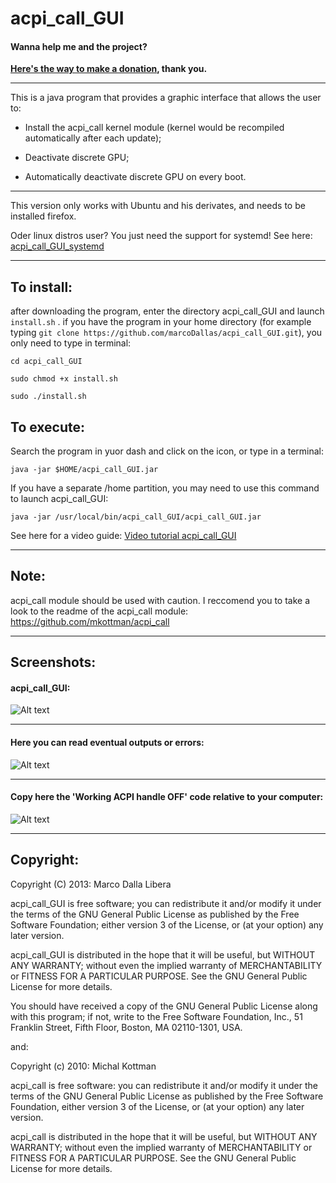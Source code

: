 acpi_call_GUI
===
#### Wanna help me and the project?
**[Here's the way to make a donation](http://marcodallas.github.io/donation.html), thank you.**


***
This is a java program that provides a graphic interface that allows the user to:

 * Install the acpi_call kernel module (kernel would be recompiled automatically after each update);
 
 * Deactivate discrete GPU;
 
 * Automatically deactivate discrete GPU on every boot.

***
This version only works with Ubuntu and his derivates, and needs to be installed firefox.

Oder linux distros user? You just need the support for systemd! See here: [acpi_call_GUI_systemd](https://github.com/marcoDallas/acpi_call_GUI_systemd "acpi_call_GUI_systemd")
***

## To install:
after downloading the program, enter the directory acpi_call_GUI and launch `install.sh` . 
if you have the program in your home directory (for example typing `git clone https://github.com/marcoDallas/acpi_call_GUI.git`), you only need to type in terminal:

```
cd acpi_call_GUI 

sudo chmod +x install.sh 

sudo ./install.sh 
```

## To execute:
Search the program in yuor dash and click on the icon, or type in a terminal: 

```
java -jar $HOME/acpi_call_GUI.jar
```
If you have a separate /home partition, you may need to use this command to launch acpi_call_GUI:
```
java -jar /usr/local/bin/acpi_call_GUI/acpi_call_GUI.jar
```
See here for a video guide: [Video tutorial acpi_call_GUI](https://www.youtube.com/watch?v=h33bvoR14x8 "Go to youtube")
***
## Note:

acpi_call module should be used with caution. I reccomend you to take a look to the readme of the acpi_call module: https://github.com/mkottman/acpi_call
***
## Screenshots:
#### acpi_call_GUI:
![Alt text](https://lh3.googleusercontent.com/G2y4wAd3FllQWEXfaMKBgKhYFB404NgYdrLotzUMET4=w614-h314-no "acpi_call_GUI")
***
#### Here you can read eventual outputs or errors:
![Alt text](https://lh5.googleusercontent.com/-i8Q-6UxOSuk/UY-sz6OPtMI/AAAAAAAAA_Q/uterDsLyy2Q/w636-h335-no/Schermata+del+2013-05-12.png "here you can read eventual outputs or errors")
***
#### Copy here the 'Working ACPI handle OFF' code relative to your computer:
![Alt text](https://lh6.googleusercontent.com/-FuXDqo1CP64/UY-s2FpM2YI/AAAAAAAAA_Y/SPhWcoDQ1Gk/w882-h504-no/Schermata+del+2013-05-08+02%253A49%253A19.png "copy here the 'Working ACPI handle OFF' code relative to your computer")
***
## Copyright:

  Copyright (C) 2013: Marco Dalla Libera 
  
  acpi_call_GUI is free software; you can redistribute it and/or modify
  it under the terms of the GNU General Public License as published by
  the Free Software Foundation; either version 3 of the License, or
  (at your option) any later version.
  
  acpi_call_GUI is distributed in the hope that it will be useful,
  but WITHOUT ANY WARRANTY; without even the implied warranty of
  MERCHANTABILITY or FITNESS FOR A PARTICULAR PURPOSE.  See the
  GNU General Public License for more details.
  
  You should have received a copy of the GNU General Public License
  along with this program; if not, write to the Free Software
  Foundation, Inc., 51 Franklin Street, Fifth Floor, Boston,
  MA 02110-1301, USA.
  
  and:
  
  Copyright (c) 2010: Michal Kottman
  
  acpi_call is free software: you can redistribute it and/or modify 
  it under the terms of the GNU General Public License as published by 
  the Free Software Foundation, either version 3 of the License, or 
  (at your option) any later version.
 
  acpi_call is distributed in the hope that it will be useful, 
  but WITHOUT ANY WARRANTY; without even the implied warranty of 
  MERCHANTABILITY or FITNESS FOR A PARTICULAR PURPOSE. 
  See the GNU General Public License for more details.
